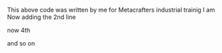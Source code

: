 This above code was written by me for Metacrafters industrial trainig
I am Now adding the 2nd line

now 4th 

and so on
